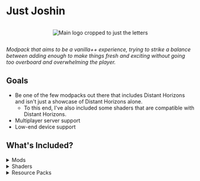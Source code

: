 # Just Joshin

<div align="center" style="display: flex; justify-content: center;">
  
![Main logo cropped to just the letters](https://cdn.modrinth.com/data/cached_images/5de3b082b1159410504049658be17e780979add8_0.webp)

</div>



_Modpack that aims to be a vanilla++ experience, trying to strike a balance between adding enough to make things fresh and exciting without going too overboard and overwhelming the player._

## Goals
- Be one of the few modpacks out there that includes Distant Horizons and isn't just a showcase of Distant Horizons alone.
  - To this end, I've also included some shaders that are compatible with Distant Horizons.
- Multiplayer server support
- Low-end device support

## What's Included?
<details>
<summary>Mods</summary>
  
- [3d\-Skin\-Layers](https://modrinth.com/mod/zV5r3pPn) [1\.7\.4]
- [Almanac](https://modrinth.com/mod/Gi02250Z) [1\.0\.2]
- [Ambient Environment](https://modrinth.com/mod/DyTvM1dv) [11\.0\.0\.1]
- [AppleSkin](https://modrinth.com/mod/EsAfCjCV) [2\.5\.1\+mc1\.20]
- [Architectury](https://modrinth.com/mod/lhGA9TYQ) [9\.2\.14]
- [BCLib](https://modrinth.com/mod/BgNRHReB) [3\.0\.14]
- [Balm](https://modrinth.com/mod/MBAkmtvl) [7\.3\.10]
- [Better Combat](https://modrinth.com/mod/5sy6g3kz) [1\.8\.6\+1\.20\.1]
- [Better End](https://modrinth.com/mod/gc8OEnCC) [4\.0\.11]
- [Better Nether](https://modrinth.com/mod/MpzVLzy5) [9\.0\.10]
- [Better Third Person](https://modrinth.com/mod/G1s2WpNo) [1\.9\.0]
- [BetterF3](https://modrinth.com/mod/8shC1gFX) [7\.0\.2]
- [BiomesOPlenty](https://modrinth.com/mod/HXF82T3G) [19\.0\.0\.91]
- [Bookshelf](https://modrinth.com/mod/uy4Cnpcm) [20\.2\.13]
- [CICADA](https://modrinth.com/mod/IwCkru1D) [0\.10\.2\+1\.20\.1]
- [Camera Overhaul](https://modrinth.com/mod/m0oRwcZx) [1\.4\.1\-fabric\-universal]
- [Cardinal Components API](https://modrinth.com/mod/K01OU20C) [5\.2\.2]
- [Carry On](https://modrinth.com/mod/joEfVgkn) [2\.1\.2\.7]
- [Charmonium](https://modrinth.com/mod/bpii4Xsa) [6\.0\.7]
- [Chunky](https://modrinth.com/mod/fALzjamp) [1\.3\.146]
- [Cloth Config v11](https://modrinth.com/mod/9s6osm5g) [11\.1\.136]
- [Clumps](https://modrinth.com/mod/Wnxd13zP) [12\.0\.0\.4]
- [Collective](https://modrinth.com/mod/e0M1UDsY) [7\.87]
- [Connected Glass](https://modrinth.com/mod/DghO0R02) [1\.1\.12]
- [Diagonal Fences](https://modrinth.com/mod/IKARgflD) [8\.1\.5]
- [Diagonal Walls](https://modrinth.com/mod/FQgc8dib) [8\.0\.4]
- [Diagonal Windows](https://modrinth.com/mod/oOi0CKes) [8\.1\.5]
- [Dimensional Threading Reforked](https://modrinth.com/mod/V92cR3aK) [8NPmVt9m]
- [Distant Horizons](https://modrinth.com/mod/uCdwusMi) [2\.2\.1\-a]
- [Do a Barrel Roll](https://modrinth.com/mod/6FtRfnLg) [3\.6\.1\+1\.20\.1]
- [Dynamic Crosshair](https://modrinth.com/mod/ZcR9weSm) [9\.3]
- [Dynamic Surroundings](https://modrinth.com/mod/H7fshfpD) [0\.3\.3]
- [Eating Animation](https://modrinth.com/mod/rUgZvGzi) [1\.20\+1\.9\.61]
- [Elytra Slot](https://modrinth.com/mod/mSQF1NpT) [6\.4\.4\+1\.20\.1]
- [Embeddium](https://modrinth.com/mod/sk9rgfiA) [0\.3\.25\+mc1\.20\.1]
- [EnchantmentDescriptions](https://modrinth.com/mod/UVtY3ZAC) [17\.1\.19]
- [Entity Model Features](https://modrinth.com/mod/4I1XuqiY) [2\.4\.1]
- [Entity Texture Features](https://modrinth.com/mod/BVzZfTc1) [6\.2\.9]
- [EntityCulling](https://modrinth.com/mod/NNAgCjsB) [1\.7\.2]
- [ExtraSounds Next](https://modrinth.com/mod/jv7tzVE4) [1\.3]
- [Fabric API](https://modrinth.com/mod/P7dR8mSH) [0\.92\.2\+1\.20\.1]
- [Fabric Seasons](https://modrinth.com/mod/KJe6y9Eu) [2\.4\.2\-BETA\+1\.20]
- [Falling Leaves](https://modrinth.com/mod/WhbRG4iK) [1\.15\.6]
- [FallingTree](https://modrinth.com/mod/Fb4jn8m6) [4\.3\.4]
- [Fast Load](https://modrinth.com/mod/kCpssoSb) [3\.4\.0]
- [FerriteCore](https://modrinth.com/mod/uXXizFIs) [6\.0\.1]
- [FirstPerson](https://modrinth.com/mod/H5XMjpHi) [2\.4\.8]
- [Forge Config API Port](https://modrinth.com/mod/ohNO6lps) [8\.0\.1]
- [Furnace Recycle](https://modrinth.com/mod/HyKmtI3L) [2\.5]
- [Fusion](https://modrinth.com/mod/p19vrgc2) [1\.1\.1]
- [GeckoLib 4](https://modrinth.com/mod/8BmcQJ2H) [4\.4\.9]
- [GlitchCore](https://modrinth.com/mod/s3dmwKy5) [0\.0\.1\.1]
- [Gravestones](https://modrinth.com/mod/ssUbhMkL) [v1\.15]
- [Harvest Scythes](https://modrinth.com/mod/TQyaHwzF) [2\.5\.6\+mc1\.20]
- [Highlighter](https://modrinth.com/mod/cVNW5lr6) [1\.1\.9]
- [Iceberg](https://modrinth.com/mod/5faXoLqX) [1\.1\.25]
- [ImmediatelyFast](https://modrinth.com/mod/5ZwdcRci) [1\.3\.3\+1\.20\.4]
- [Incendium](https://modrinth.com/mod/ZVzW5oNS) [5\.3\.5]
- [Indium](https://modrinth.com/mod/indium) [1\.0\.34\+mc1\.20\.1]
- [Interactic](https://modrinth.com/mod/ErpAAAaf) [0\.2\.0\+1\.20]
- [Inventory Management](https://modrinth.com/mod/F7wXag4i) [1\.3\.1]
- [Iris](https://modrinth.com/mod/YL57xq9U) [1\.7\.5\+mc1\.20\.1]
- [Jade](https://modrinth.com/mod/nvQzSEkH) [11\.12\.0\+fabric]
- [Jade Addons](https://modrinth.com/mod/fThnVRli) [5\.4\.0\+fabric]
- [Just Enough Breeding](https://modrinth.com/mod/9Pk89J3g) [1\.5\.0]
- [Just Enough Effects Descriptions](https://modrinth.com/mod/EO27GKs1) [1\.20\-2\.2\.2]
- [Just Enough Items](https://modrinth.com/mod/u6dRKJwZ) [15\.20\.0\.105]
- [Just Enough Professions \(JEP\)](https://modrinth.com/mod/kB56GtWA) [3\.0\.1]
- [Just Enough Resources](https://modrinth.com/mod/uEfK2CXF) [1\.4\.0\.247]
- [Krypton](https://modrinth.com/mod/fQEb0iXm) [0\.2\.3]
- [LambDynamicLights](https://modrinth.com/mod/yBW8D80W) [2\.3\.2\+1\.20\.1]
- [Let Me Despawn](https://modrinth.com/mod/vE2FN5qn) [1\.4\.4]
- [Lithium](https://modrinth.com/mod/gvQqBUqZ) [0\.11\.2]
- [Lithosphere](https://modrinth.com/mod/iv9jp2k9) [1\.2]
- [Make Bubbles Pop](https://modrinth.com/mod/gPCdW0Wr) [0\.3\.0\-fabric]
- [Mo Glass](https://modrinth.com/mod/SI5mk2b6) [1\.7\-MC1\.20\.1]
- [Mo' Structures](https://modrinth.com/mod/PTGd6dWp) [1\.4\.5\+1\.20\.1]
- [Mod Menu](https://modrinth.com/mod/mOgUt4GM) [7\.2\.2]
- [ModernFix](https://modrinth.com/mod/nmDcB62a) [5\.19\.7\+mc1\.20\.1]
- [Mouse Tweaks](https://modrinth.com/mod/aC3cM3Vq) [2\.26]
- [Naturalist](https://modrinth.com/mod/F8BQNPWX) [4\.0\.3]
- [No Sneaking Over Magma\!](https://modrinth.com/mod/cqDlVM1w) [1\.0\.18]
- [Noisium](https://modrinth.com/mod/KuNKN7d2) [2\.3\.0\+mc1\.20\-1\.20\.1]
- [NotEnoughAnimations](https://modrinth.com/mod/MPCX6s5C) [1\.9\.0]
- [Notes](https://modrinth.com/mod/ko8Qabo1) [1\.20\.1\-2\.1\.0\-fabric]
- [Particle Rain](https://modrinth.com/mod/nrikgvxm) [3\.0\.5\-1\.20]
- [Patchouli](https://modrinth.com/mod/nU0bVIaL) [1\.20\.1\-84\-FABRIC]
- [Player Animator](https://modrinth.com/mod/gedNE4y2) [1\.0\.2\-rc1\+1\.20]
- [Presence Footsteps](https://modrinth.com/mod/rcTfTZr3) [1\.10\.1\+1\.20\.1]
- [Puzzles Lib](https://modrinth.com/mod/QAGBst4M) [8\.1\.25]
- [Raised](https://modrinth.com/mod/nCQRBEiR) [4\.0\.1]
- [ServerCore](https://modrinth.com/mod/4WWQxlQP) [1\.5\.2\+1\.20\.1]
- [Smooth Swapping](https://modrinth.com/mod/ydZic5r4) [0\.9\.3\.1]
- [Sodium](https://modrinth.com/mod/AANobbMI) [0\.5\.11\+mc1\.20\.1]
- [Sophisticated Backpacks](https://modrinth.com/mod/ouNrBQtq) [1\.20\.1\-3\.20\.17\.1\.60]
- [Sophisticated Core](https://modrinth.com/mod/9jxwkYQL) [1\.20\.1\-0\.7\.12\.1\.90]
- [Sound Physics Remastered](https://modrinth.com/mod/qyVF9oeo) [1\.20\.1\-1\.4\.8]
- [Storage Drawers](https://modrinth.com/mod/guitPqEi) [12\.10\.5]
- [SuperMartijn642's Core Lib](https://modrinth.com/mod/rOUBggPv) [1\.1\.17\+a]
- [Tectonic](https://modrinth.com/mod/lWDHr9jE) [2\.4\.1b]
- [TerraBlender](https://modrinth.com/mod/kkmrDlKT) [3\.0\.1\.7]
- [Terralith](https://modrinth.com/mod/8oi3bsk5) [2\.5\.4]
- [Tom's Simple Storage Mod](https://modrinth.com/mod/XZNI4Cpy) [1\.6\.9]
- [Tom's Trading Network](https://modrinth.com/mod/x5iQ3NM5) [0\.3\.0]
- [Trade Cycling](https://modrinth.com/mod/qpPoAL6m) [1\.20\.1\-1\.0\.15]
- [Trash Cans](https://modrinth.com/mod/4QrnfueM) [1\.0\.18]
- [Traveler's Backpack](https://modrinth.com/mod/rlloIFEV) [9\.1\.18]
- [Trinkets](https://modrinth.com/mod/5aaWibi9) [3\.7\.2]
- [True Darkness Refabricated](https://modrinth.com/mod/Pf8PJBb5) [1\.2\.0]
- [Villager Names](https://modrinth.com/mod/gqRXDo8B) [8\.1]
- [Visual Workbench](https://modrinth.com/mod/kfqD1JRw) [8\.0\.0]
- [Visuality](https://modrinth.com/mod/rI0hvYcd) [0\.7\.1\+1\.20]
- [Waystones](https://modrinth.com/mod/LOpKHB2A) [14\.1\.6]
- [Wildlife](https://modrinth.com/mod/gkVIACVj) [1\.19\.2\-2\.2]
- [Xaero's Minimap](https://modrinth.com/mod/1bokaNcj) [24\.7\.1]
- [Xaero's World Map](https://modrinth.com/mod/NcUtCpym) [1\.39\.2]
- [essential\-container](https://modrinth.com/mod/k2ZPuTBm) [1\.0\.0]
- [oωo](https://modrinth.com/mod/ccKDOlHs) [0\.11\.0\+1\.20]
- [piercingpaxels](https://modrinth.com/mod/gHkzYDn7) [1\.0\.12]

</details>

<details>
<summary>Shaders</summary>
  
- Bloop
- BSL
- BSL Classic
- Photon
- Potato
- Rethinking Voxels
- Simply Unscaled
- Solas Shader
- Super Duper Vanilla

</details>

<details>
<summary>Resource Packs</summary>
  
- Enhanced Boss Bars
- Alacrity
- Cubic Sun & Moon
- Default HD 128x
- Dramatic Skys Demo
- Even Better Enchants
- Enchant Icons
- Ray's Better Sugarcane
- Round Trees
- Ray's 3D Ladders
- Ray's 3D Rails

</details>
